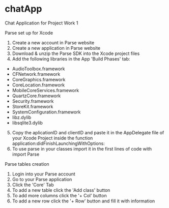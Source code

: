 # chatApp
Chat Application for Project Work 1

Parse set up for Xcode

1. Create a new account in Parse website
2. Create a new application in Parse website
3. Download & unzip the Parse SDK into the Xcode project files
4. Add the following libraries in the App 'Build Phases' tab:

- AudioToolbox.framework
- CFNetwork.framework
- CoreGraphics.framework
- CoreLocation.framework
- MobileCoreServices.framework
- QuartzCore.framework
- Security.framework
- StoreKit.framework
- SystemConfiguration.framework
- libz.dylib
- libsqlite3.dylib

5. Copy the aplicationID and clientID and paste it in the AppDelegate file of your Xcode Project inside the function application:didFinishLaunchingWithOptions:
6. To use parse in your classes import it in the first lines of code with import Parse

Parse tables creation

1. Login into your Parse account
2. Go to your Parse application
3. Click the 'Core' Tab
4. To add a new table click the 'Add class' button
5. To add more columns click the '+ Col' button
6. To add a new row click the '+ Row' button and fill it with information
